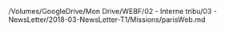 /Volumes/GoogleDrive/Mon Drive/WEBF/02 - Interne tribu/03 - NewsLetter/2018-03-NewsLetter-T1/Missions/parisWeb.md